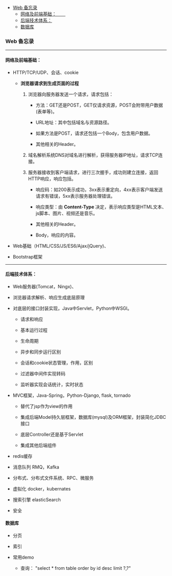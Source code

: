 
<!-- vim-markdown-toc GFM -->

- [Web 备忘录](#web-备忘录)
  - [网络及前端基础：　　](#网络及前端基础)
  - [后端技术体系：](#后端技术体系)
  - [数据库](#数据库)

<!-- vim-markdown-toc -->


### Web 备忘录

---


#### 网络及前端基础：　　
- HTTP/TCP/UDP、会话、cookie
  - **浏览器请求到生成页面的过程**
    1. 浏览器向服务器发送一个请求，请求包括：  
        - 方法：GET还是POST，GET仅请求资源，POST会附带用户数据(表单等)。
        - URL地址：其中包括域名与资源路径。
        - 如果方法是POST，请求还包括一个Body，包含用户数据。

        - 其他相关的Header。

    2. 域名解析系统DNS对域名进行解析，获得服务器IP地址，请求TCP连接。

    3. 服务器接收到客户端请求，进行三次握手，成功则建立连接，返回HTTP响应，响应包括。
        - 响应码：如200表示成功，3xx表示重定向，4xx表示客户端发送请求有错误，5xx表示服务器处理错误。
        - 响应类型：由 **Content-Type** 决定，表示响应类型是HTML文本、js脚本、图片、视频还是音乐。
        - 其他相关的Header。

        - Body，响应的内容。

- Web基础（HTML/CSS/JS/ES6/Ajax/jQuery)、

- Bootstrap框架

---


#### 后端技术体系：
- Web服务器(Tomcat，Ningx)、

- 浏览器请求解析、响应生成底层原理

- 对底层的接口封装实现，Java中Servlet，Python中WSGI。
  - 请求和响应
  - 基本运行过程
  - 生命周期
  - 异步和同步运行区别
  - 会话和cookie状态管理，作用，区别
  - 过滤器中间件实现转码

  - 监听器实现会话统计，实时状态

- MVC框架，Java-Spring，Python-Django, flask, tornado
  - 替代了jsp作为view的作用
  - 集成后端Model持久层框架，数据库(mysql)及ORM框架，封装简化JDBC接口
  - 底层Controller还是基于Servlet

  - 集成其他后端组件

- redis缓存

- 消息队列 RMQ，Kafka

- 分布式、分布式文件系统、RPC、微服务

- 虚拟化 docker，kubernates

- 搜索引擎 elasticSearch

- 安全


#### 数据库
- 分页

- 索引

- 常用demo
  - 查询：
    "select * from table order by id desc limit ?,?"

